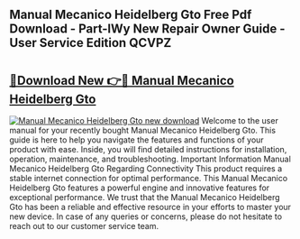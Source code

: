 ## Manual Mecanico Heidelberg Gto Free Pdf Download - Part-lWy New Repair Owner Guide - User Service Edition QCVPZ

# <h2><a href="http://bc75841.oget.top/?id=Manual+Mecanico+Heidelberg+Gto">🔗Download New 👉🔴 Manual Mecanico Heidelberg Gto</a></h2>

[![Manual Mecanico Heidelberg Gto new download](https://i.imgur.com/5g1atiW.png)](http://bc75841.oget.top/?id=Manual+Mecanico+Heidelberg+Gto)
Welcome to the user manual for your recently bought Manual Mecanico Heidelberg Gto. This guide is here to help you navigate the features and functions of your product with ease. Inside, you will find detailed instructions for installation, operation, maintenance, and troubleshooting. Important Information Manual Mecanico Heidelberg Gto Regarding Connectivity This product requires a stable internet connection for optimal performance. This Manual Mecanico Heidelberg Gto features a powerful engine and innovative features for exceptional performance. We trust that the Manual Mecanico Heidelberg Gto has been a reliable and effective resource in your efforts to master your new device. In case of any queries or concerns, please do not hesitate to reach out to our customer service team.
